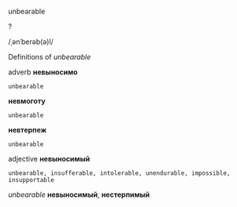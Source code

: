unbearable

?

/ˌənˈberəb(ə)l/

Definitions of _unbearable_

adverb
**невыносимо**

    unbearable
**невмоготу**

    unbearable
**невтерпеж**

    unbearable

adjective
**невыносимый**

    unbearable, insufferable, intolerable, unendurable, impossible, insupportable

_unbearable_
**невыносимый**, **нестерпимый**